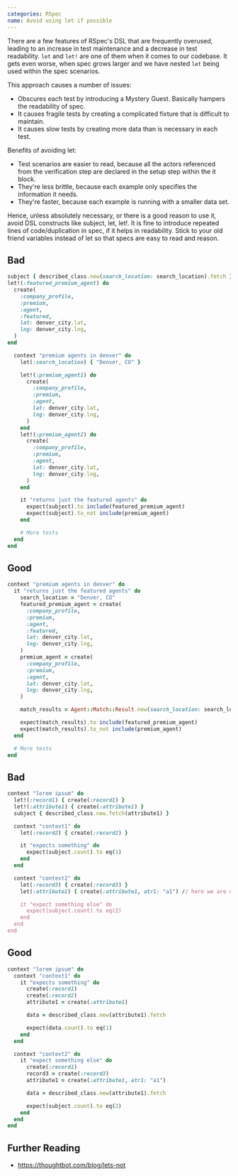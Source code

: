 ```yaml
---
categories: RSpec
name: Avoid using let if possible
---
```

There are a few features of RSpec's DSL that are frequently overused, leading to an increase in test maintenance and a decrease in test readability.
`let` and `let!` are one of them when it comes to our codebase. It gets even worse, when spec grows larger and we have nested `let` being used within the spec scenarios.

This approach causes a number of issues:
- Obscures each test by introducing a Mystery Guest. Basically hampers the readability of spec.
- It causes fragile tests by creating a complicated fixture that is difficult to maintain.
- It causes slow tests by creating more data than is necessary in each test.

Benefits of avoiding let:
- Test scenarios are easier to read, because all the actors referenced from the verification step are declared in the setup step within the it block.
- They're less brittle, because each example only specifies the information it needs.
- They're faster, because each example is running with a smaller data set.

Hence, unless absolutely necessary, or there is a good reason to use it, avoid DSL constructs like subject, let, let!. 
It is fine to introduce repeated lines of code/duplication in spec, if it helps in readability. Stick to your old friend variables 
instead of let so that specs are easy to read and reason.

## Bad

```ruby
subject { described_class.new(search_location: search_location).fetch }
let!(:featured_premium_agent) do
  create(
    :company_profile,
    :premium,
    :agent,
    :featured,
    lat: denver_city.lat,
    lng: denver_city.lng,
  )
end

  context "premium agents in denver" do
    let(:search_location) { "Denver, CO" }

    let!(:premium_agent1) do
      create(
        :company_profile,
        :premium,
        :agent,
        lat: denver_city.lat,
        lng: denver_city.lng,
      )
    end
    let!(:premium_agent2) do
      create(
        :company_profile,
        :premium,
        :agent,
        lat: denver_city.lat,
        lng: denver_city.lng,
      )
    end

    it "returns just the featured agents" do
      expect(subject).to include(featured_premium_agent)
      expect(subject).to_not include(premium_agent)
    end

    # More tests
  end
end
```

## Good

```ruby
context "premium agents in denver" do
  it "returns just the featured agents" do
    search_location = "Denver, CO"
    featured_premium_agent = create(
      :company_profile,
      :premium,
      :agent,
      :featured,
      lat: denver_city.lat,
      lng: denver_city.lng,
    )
    premium_agent = create(
      :company_profile,
      :premium,
      :agent,
      lat: denver_city.lat,
      lng: denver_city.lng,
    )

    match_results = Agent::Match::Result.new(search_location: search_location).fetch

    expect(match_results).to include(featured_premium_agent)
    expect(match_results).to_not include(premium_agent)
  end

  # More tests
end
```

## Bad

```ruby
context "lorem ipsum" do
  let!(:record1) { create(:record1) }
  let!(:attribute1) { create(:attribute1) }
  subject { described_class.new.fetch(attribute1) }

  context "context1" do
    let(:record2) { create(:record2) }

    it "expects something" do
      expect(subject.count).to eq(1)
    end
  end

  context "context2" do
    let(:record3) { create(:record3) }
    let(:attribute1) { create(:attribute1, atr1: "a1") // here we are overriding attribute for this specific context

    it "expect something else" do
      expect(subject.count).to eq(2)
    end
  end
end
```

## Good

```ruby
context "lorem ipsum" do
  context "context1" do
    it "expects something" do
      create(:record1)
      create(:record2)
      attribute1 = create(:attribute1)

      data = described_class.new(attribute1).fetch

      expect(data.count).to eq(1)
    end
  end

  context "context2" do
    it "expect something else" do
      create(:record1)
      record3 = create(:record3)
      attribute1 = create(:attribute1, atr1: "a1")

      data = described_class.new(attribute1).fetch

      expect(subject.count).to eq(2)
    end
  end
end
```

## Further Reading
- https://thoughtbot.com/blog/lets-not
